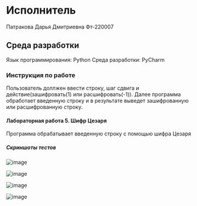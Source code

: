 # Исполнитель
Патракова Дарья Дмитриевна
Фт-220007
## Среда разработки
Язык программирования: Python 
Среда разработки: PyCharm
### Инструкция по работе
Пользователь доллжен ввести строку, шаг сдвига и действие(зашифровать(1) или расшифровать(-1)). Далее программа обработает введенную строку и в результате выведет зашифрованную или расшифрованную строку.
#### Лабораторная работа 5. Шифр Цезаря
Программа обрабатывает введенную строку с помощью шифра Цезаря
##### Скриншоты тестов

![image](https://github.com/dashenyka/laba/assets/146252024/d8d49c28-88f3-4b05-b24c-0ac26a4d9bc6)

![image](https://github.com/dashenyka/laba/assets/146252024/b5ab107e-782e-4073-a1b3-cdf183d23a0e)

![image](https://github.com/dashenyka/laba/assets/146252024/6402b298-238d-4914-8b75-a58cca2aeb6f)

![image](https://github.com/dashenyka/laba/assets/146252024/496aeb2f-3ef5-46d9-8711-94c36d564981)






